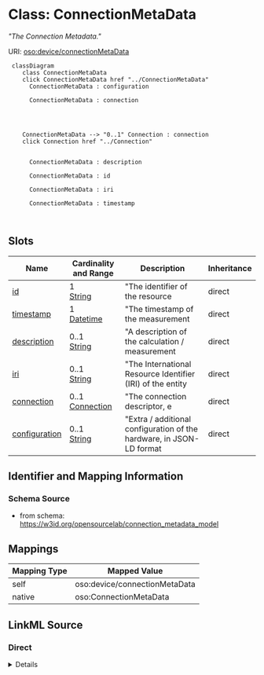 

# Class: ConnectionMetaData


_"The Connection Metadata."_





URI: [oso:device/connectionMetaData](http://w3id.org/oso/device/connectionMetaData)






```mermaid
 classDiagram
    class ConnectionMetaData
    click ConnectionMetaData href "../ConnectionMetaData"
      ConnectionMetaData : configuration
        
      ConnectionMetaData : connection
        
          
    
    
    ConnectionMetaData --> "0..1" Connection : connection
    click Connection href "../Connection"

        
      ConnectionMetaData : description
        
      ConnectionMetaData : id
        
      ConnectionMetaData : iri
        
      ConnectionMetaData : timestamp
        
      
```




<!-- no inheritance hierarchy -->


## Slots

| Name | Cardinality and Range | Description | Inheritance |
| ---  | --- | --- | --- |
| [id](id.md) | 1 <br/> [String](String.md) | "The identifier of the resource | direct |
| [timestamp](timestamp.md) | 1 <br/> [Datetime](Datetime.md) | "The timestamp of the measurement | direct |
| [description](description.md) | 0..1 <br/> [String](String.md) | "A description of the calculation / measurement | direct |
| [iri](iri.md) | 0..1 <br/> [String](String.md) | "The International Resource Identifier (IRI) of the entity | direct |
| [connection](connection.md) | 0..1 <br/> [Connection](Connection.md) | "The connection descriptor, e | direct |
| [configuration](configuration.md) | 0..1 <br/> [String](String.md) | "Extra / additional configuration of the hardware, in JSON-LD format | direct |









## Identifier and Mapping Information







### Schema Source


* from schema: https://w3id.org/opensourcelab/connection_metadata_model




## Mappings

| Mapping Type | Mapped Value |
| ---  | ---  |
| self | oso:device/connectionMetaData |
| native | oso:ConnectionMetaData |







## LinkML Source

<!-- TODO: investigate https://stackoverflow.com/questions/37606292/how-to-create-tabbed-code-blocks-in-mkdocs-or-sphinx -->

### Direct

<details>
```yaml
name: ConnectionMetaData
description: '"The Connection Metadata."'
from_schema: https://w3id.org/opensourcelab/connection_metadata_model
slots:
- id
- timestamp
- description
- iri
- connection
- configuration
class_uri: oso:device/connectionMetaData

```
</details>

### Induced

<details>
```yaml
name: ConnectionMetaData
description: '"The Connection Metadata."'
from_schema: https://w3id.org/opensourcelab/connection_metadata_model
attributes:
  id:
    name: id
    description: '"The identifier of the resource."'
    from_schema: https://w3id.org/opensourcelab/connection_metadata_model
    rank: 1000
    slot_uri: http://purl.org/dc/terms/identifier
    identifier: true
    alias: id
    owner: ConnectionMetaData
    domain_of:
    - ConnectionMetaData
    - Connection
    range: string
    required: true
  timestamp:
    name: timestamp
    description: '"The timestamp of the measurement."'
    from_schema: https://w3id.org/opensourcelab/connection_metadata_model
    rank: 1000
    slot_uri: http://purl.org/dc/terms/date
    alias: timestamp
    owner: ConnectionMetaData
    domain_of:
    - ConnectionMetaData
    - Connection
    range: datetime
    required: true
  description:
    name: description
    description: '"A description of the calculation / measurement."'
    from_schema: https://w3id.org/opensourcelab/connection_metadata_model
    rank: 1000
    slot_uri: http://purl.org/dc/terms/description
    alias: description
    owner: ConnectionMetaData
    domain_of:
    - ConnectionMetaData
    - Connection
    range: string
    required: false
  iri:
    name: iri
    description: '"The International Resource Identifier (IRI) of the entity."'
    from_schema: https://w3id.org/opensourcelab/connection_metadata_model
    rank: 1000
    slot_uri: oso:entity/IRI
    alias: iri
    owner: ConnectionMetaData
    domain_of:
    - ConnectionMetaData
    range: string
    required: false
  connection:
    name: connection
    description: '"The connection descriptor, e.g., a set of connection parameters,
      like IP, port, bus, etc."'
    from_schema: https://w3id.org/opensourcelab/connection_metadata_model
    rank: 1000
    slot_uri: oso:device/connection
    alias: connection
    owner: ConnectionMetaData
    domain_of:
    - ConnectionMetaData
    range: Connection
    required: false
  configuration:
    name: configuration
    description: '"Extra / additional configuration of the hardware, in JSON-LD format."'
    from_schema: https://w3id.org/opensourcelab/connection_metadata_model
    rank: 1000
    slot_uri: oso:device/configuration
    alias: configuration
    owner: ConnectionMetaData
    domain_of:
    - ConnectionMetaData
    range: string
    required: false
class_uri: oso:device/connectionMetaData

```
</details>